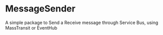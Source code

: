 # MessageSender
A simple package to Send a Receive message through Service Bus, using MassTransit or EventHub
